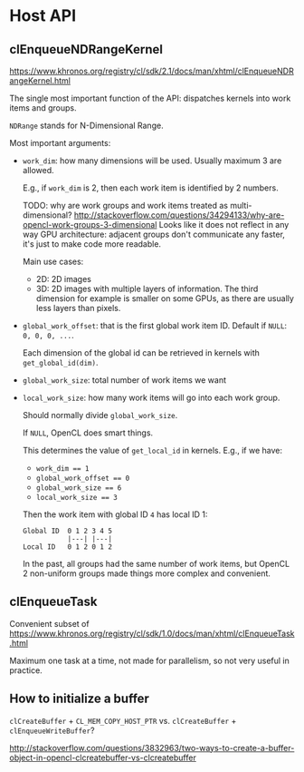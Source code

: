 # Host API

## clEnqueueNDRangeKernel

<https://www.khronos.org/registry/cl/sdk/2.1/docs/man/xhtml/clEnqueueNDRangeKernel.html>

The single most important function of the API: dispatches kernels into work items and groups.

`NDRange` stands for N-Dimensional Range.

Most important arguments:

-   `work_dim`: how many dimensions will be used. Usually maximum 3 are allowed.

    E.g., if `work_dim` is 2, then each work item is identified by 2 numbers.

    TODO: why are work groups and work items treated as multi-dimensional? <http://stackoverflow.com/questions/34294133/why-are-opencl-work-groups-3-dimensional> Looks like it does not reflect in any way GPU architecture: adjacent groups don't communicate any faster, it's just to make code more readable.

    Main use cases:

    - 2D: 2D images
    - 3D: 2D images with multiple layers of information. The third dimension for example is smaller on some GPUs, as there are usually less layers than pixels.

-   `global_work_offset`: that is the first global work item ID. Default if `NULL`: `0, 0, 0, ...`.

    Each dimension of the global id can be retrieved in kernels with `get_global_id(dim)`.

-   `global_work_size`: total number of work items we want

-   `local_work_size`: how many work items will go into each work group.

    Should normally divide `global_work_size`.

    If `NULL`, OpenCL does smart things.

    This determines the value of `get_local_id` in kernels. E.g., if we have:

    - `work_dim == 1`
    - `global_work_offset == 0`
    - `global_work_size == 6`
    - `local_work_size == 3`

    Then the work item with global ID `4` has local ID 1:

        Global ID  0 1 2 3 4 5
                   |---| |---|
        Local ID   0 1 2 0 1 2

    In the past, all groups had the same number of work items, but OpenCL 2 non-uniform groups made things more complex and convenient.

## clEnqueueTask

Convenient subset of <https://www.khronos.org/registry/cl/sdk/1.0/docs/man/xhtml/clEnqueueTask.html>

Maximum one task at a time, not made for parallelism, so not very useful in practice.

## How to initialize a buffer

`clCreateBuffer` + `CL_MEM_COPY_HOST_PTR` vs. `clCreateBuffer` + `clEnqueueWriteBuffer`?

<http://stackoverflow.com/questions/3832963/two-ways-to-create-a-buffer-object-in-opencl-clcreatebuffer-vs-clcreatebuffer>

